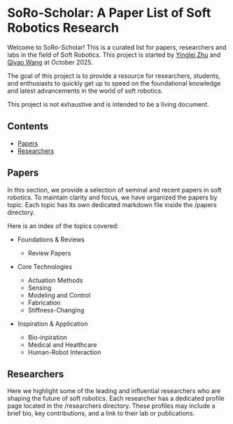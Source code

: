 # SoRo-Scholar: A Paper List of Soft Robotics Research

Welcome to SoRo-Scholar! This is a curated list for papers, researchers and labs in the field of Soft Robotics. This project is started by [Yinglei Zhu](https://fly-pigth.github.io/) and [Qiyao Wang](https://king-bridge.github.io/) at October 2025.

The goal of this project is to provide a resource for researchers, students, and enthusiasts to quickly get up to speed on the foundational knowledge and latest advancements in the world of soft robotics.

This project is not exhaustive and is intended to be a living document.

## Contents

+ [Papers](#Papers)
+ [Researchers](#Researchers)

## Papers

In this section, we provide a selection of seminal and recent papers in soft robotics. To maintain clarity and focus, we have organized the papers by topic. Each topic has its own dedicated markdown file inside the /papers directory. 

Here is an index of the topics covered:

+ Foundations & Reviews
    + Review Papers

+ Core Technologies
    + Actuation Methods
    + Sensing
    + Modeling and Control
    + Fabrication
    + Stiffness-Changing

+ Inspiration & Application
    + Bio-inpiration
    + Medical and Healthcare
    + Human-Robot Interaction

## Researchers

Here we highlight some of the leading and influential researchers who are shaping the future of soft robotics. Each researcher has a dedicated profile page located in the /researchers directory. These profiles may include a brief bio, key contributions, and a link to their lab or publications.
